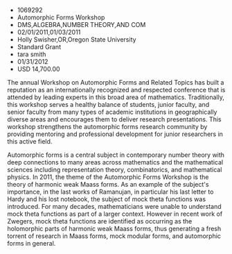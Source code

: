 
* 1069292
* Automorphic Forms Workshop
* DMS,ALGEBRA,NUMBER THEORY,AND COM
* 02/01/2011,01/03/2011
* Holly Swisher,OR,Oregon State University
* Standard Grant
* tara smith
* 01/31/2012
* USD 14,700.00

The annual Workshop on Automorphic Forms and Related Topics has built a
reputation as an internationally recognized and respected conference that is
attended by leading experts in this broad area of mathematics. Traditionally,
this workshop serves a healthy balance of students, junior faculty, and senior
faculty from many types of academic institutions in geographically diverse areas
and encourages them to deliver research presentations. This workshop strengthens
the automorphic forms research community by providing mentoring and professional
development for junior researchers in this active field.

Automorphic forms is a central subject in contemporary number theory with deep
connections to many areas across mathematics and the mathematical sciences
including representation theory, combinatorics, and mathematical physics. In
2011, the theme of the Automorphic Forms Workshop is the theory of harmonic weak
Maass forms. As an example of the subject's importance, in the last works of
Ramanujan, in particular his last letter to Hardy and his lost notebook, the
subject of mock theta functions was introduced. For many decades, mathematicians
were unable to understand mock theta functions as part of a larger context.
However in recent work of Zwegers, mock theta functions are identified as
occurring as the holomorphic parts of harmonic weak Maass forms, thus generating
a fresh torrent of research in Maass forms, mock modular forms, and automorphic
forms in general.
